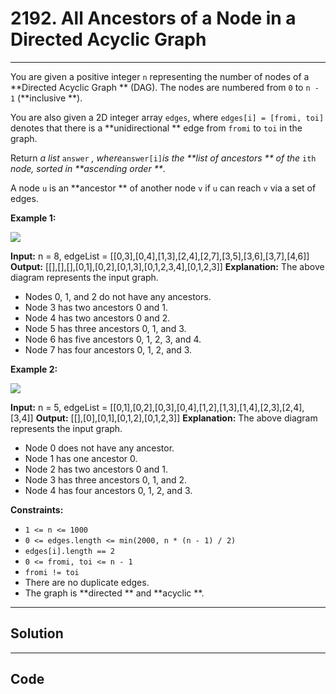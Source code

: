 # 2192. All Ancestors of a Node in a Directed Acyclic Graph

---

You are given a positive integer `n` representing the number of nodes of a **Directed Acyclic Graph ** (DAG). The nodes are numbered from `0` to `n - 1` (**inclusive **).

You are also given a 2D integer array `edges`, where `edges[i] = [fromi, toi]` denotes that there is a **unidirectional ** edge from `fromi` to `toi` in the graph.

Return _a list_ `answer` _, where_`answer[i]`_is the **list of ancestors ** of the_ `ith` _node, sorted in **ascending order **_.

A node `u` is an **ancestor ** of another node `v` if `u` can reach `v` via a set of edges.

 

**Example 1:**

![](https://assets.leetcode.com/uploads/2019/12/12/e1.png)


**Input:** n = 8, edgeList = [[0,3],[0,4],[1,3],[2,4],[2,7],[3,5],[3,6],[3,7],[4,6]]
**Output:** [[],[],[],[0,1],[0,2],[0,1,3],[0,1,2,3,4],[0,1,2,3]]
**Explanation:**
The above diagram represents the input graph.
- Nodes 0, 1, and 2 do not have any ancestors.
- Node 3 has two ancestors 0 and 1.
- Node 4 has two ancestors 0 and 2.
- Node 5 has three ancestors 0, 1, and 3.
- Node 6 has five ancestors 0, 1, 2, 3, and 4.
- Node 7 has four ancestors 0, 1, 2, and 3.


**Example 2:**

![](https://assets.leetcode.com/uploads/2019/12/12/e2.png)


**Input:** n = 5, edgeList = [[0,1],[0,2],[0,3],[0,4],[1,2],[1,3],[1,4],[2,3],[2,4],[3,4]]
**Output:** [[],[0],[0,1],[0,1,2],[0,1,2,3]]
**Explanation:**
The above diagram represents the input graph.
- Node 0 does not have any ancestor.
- Node 1 has one ancestor 0.
- Node 2 has two ancestors 0 and 1.
- Node 3 has three ancestors 0, 1, and 2.
- Node 4 has four ancestors 0, 1, 2, and 3.


 

**Constraints:**

  * `1 <= n <= 1000`
  * `0 <= edges.length <= min(2000, n * (n - 1) / 2)`
  * `edges[i].length == 2`
  * `0 <= fromi, toi <= n - 1`
  * `fromi != toi`
  * There are no duplicate edges.
  * The graph is **directed ** and **acyclic **.

---

## Solution



---

## Code
```python


```